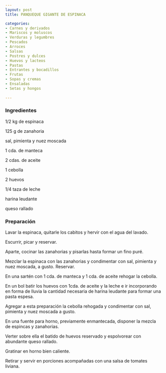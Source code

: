 ```yaml
---
layout: post
title: PANQUEQUE GIGANTE DE ESPINACA

categories:
- Carnes y derivados
- Mariscos y moluscos
- Verduras y legumbres
- Pescados
- Arroces
- Salsas
- Postres y dulces
- Huevos y lacteos
- Pastas
- Entrantes y bocadillos
- Frutas
- Sopas y cremas
- Ensaladas
- Setas y hongos
 
---
```

<h3>Ingredientes</h3>

1/2 kg de espinaca

125 g de zanahoria

sal, pimienta y nuez moscada

1 cda. de manteca

2 cdas. de aceite

1 cebolla

2 huevos

1/4 taza de leche

harina leudante

queso rallado

<h3>Preparación</h3>

Lavar la espinaca, quitarle los cabitos y hervir con el agua del lavado.

Escurrir, picar y reservar.

Aparte, cocinar las zanahorias y pisarlas hasta formar un fino puré.

Mezclar la espinaca con las zanahorias y condimentar con sal, pimienta y nuez moscada, a gusto. Reservar.

En una sartén con 1 cda. de manteca y 1 cda. de aceite rehogar la cebolla.

En un bol batir los huevos con 1cda. de aceite y la leche e ir incorporando en forma de lluvia la cantidad necesaria de harina leudante para formar una pasta espesa.

Agregar a esta preparación la cebolla rehogada y condimentar con sal, pimienta y nuez moscada a gusto.

En una fuente para horno, previamente enmantecada, disponer la mezcla de espincas y zanahorias.

Verter sobre ella el batido de huevos reservado y espolvorear con abundante queso rallado.

Gratinar en horno bien caliente.

Retirar y servir en porciones acompañadas con una salsa de tomates liviana.

